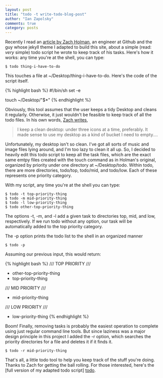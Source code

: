 ```yaml
---
layout: post
title: "todo -t write-todo-blog-post"
author: "Ian Zapolsky"
comments: true
category: posts
---
```


Recently I read an [article by Zach Holman][article], an engineer at Github and the guy 
whose jekyll theme I adapted to build this site, about a simple (read: *very* simple) 
todo script he wrote to keep track of his tasks. Here's how it works: any time you're at 
the shell, you can type:

	$ todo thing-i-have-to-do

This touches a file at ~/Desktop/thing-i-have-to-do. Here's the code of the script itself.

{% highlight bash %}
#!/bin/sh
set -e

touch ~/Desktop/"$*"
{% endhighlight %}

Obviously, this tool assumes that the user keeps a tidy Desktop and cleans it regularly. Otherwise,
it just wouldn't be feasible to keep track of all the todo files. In his own words, [Zach writes][article], 

> I keep a clean desktop: under three icons at a time, preferably. It made sense to use my
> desktop as a kind of bucket I need to empty....

Unfortunately, my desktop isn't so clean. <!--more-->I've got all sorts of music and image files lying around,
and I'm too lazy to clean it all up. So, I decided to heavily edit this todo script to keep all the
task files, which are the exact same emtpy files created with the touch command as in Holman's original,
organized by priority under one directory at ~/Desktop/todo. Within todo, there are more directories, todo/top,
todo/mid, and todo/low. Each of these represents one priority category.

With my script, any time you're at the shell you can type:

	$ todo -t top-priority-thing
	$ todo -m mid-priority-thing
	$ todo -l low-priority-thing
	$ todo other-top-priority-thing

The options -t, -m, and -l add a given task to directories top, mid, and low, respectively. If we run
todo without any option, our task will be automatically added to the top priority category. 

The -p option prints the todo list to the shell in an organized manner 

	$ todo -p

Assuming our previous input, this would return:

{% highlight bash %}
/// TOP PRIORITY ///
  - other-top-priority-thing
  - top-priority-thing

/// MID PRIORITY ///
  - mid-priority-thing

/// LOW PRIORITY ///
  - low-priority-thing
{% endhighlight %}

Boom! Finally, removing tasks is probably the easiest operation to complete using just
regular command line tools. But since laziness was a major design principle in this
project I added the -r option, which searches the priority directories for a file and
deletes it if it finds it.

	$ todo -r mid-priority-thing

That's all, a little todo tool to help you keep track of the stuff you're doing. Thanks to Zach for
getting the ball rolling. For those interested, here's the [full version of my adapted todo script]
[todo].

[article]:http://zachholman.com/posts/inbox-zero-everything-zero/
[todo]:https://github.com/haikus-in-c/haikus-in-c/blob/master/2013.8/todo/todo
